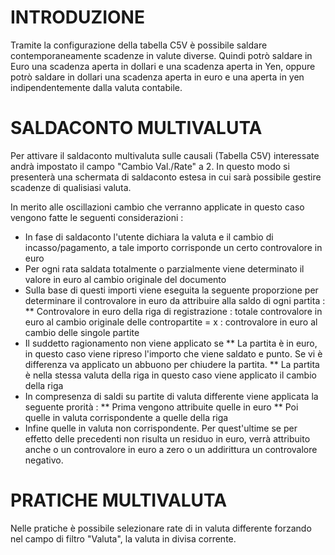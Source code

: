 # INTRODUZIONE

Tramite la configurazione della tabella C5V è possibile saldare contemporaneamente scadenze in valute diverse. Quindi potrò saldare in Euro una scadenza aperta in dollari e una scadenza aperta in Yen, oppure potrò saldare in dollari una scadenza aperta in euro e una aperta in yen indipendentemente dalla valuta contabile.

# SALDACONTO MULTIVALUTA

Per attivare il saldaconto multivaluta sulle causali (Tabella C5V) interessate andrà impostato il campo "Cambio Val./Rate" a 2. In questo modo si presenterà una schermata di saldaconto estesa in cui sarà possibile gestire scadenze di qualisiasi valuta.

In merito alle oscillazioni cambio che verranno applicate in questo caso vengono fatte le seguenti considerazioni : 
* In fase di saldaconto l'utente dichiara la valuta e il cambio di incasso/pagamento, a tale importo corrisponde un certo controvalore in euro
* Per ogni rata saldata totalmente o parzialmente viene determinato il valore in euro al cambio originale del documento
* Sulla base di questi importi viene eseguita la seguente proporzione per determinare il controvalore in euro da attribuire alla saldo di ogni partita : 
** Controvalore in euro della riga di registrazione  :  totale controvalore in euro al cambio originale delle contropartite  = x  :  controvalore in euro al cambio delle singole partite
* Il suddetto ragionamento non viene applicato se
**  La partita è in euro, in questo caso viene ripreso l'importo che viene saldato e punto. Se vi è differenza va applicato un abbuono per chiudere la partita.
** La partita è nella stessa valuta della riga in questo caso viene applicato il cambio della riga
* In compresenza di saldi su partite di valuta differente viene applicata la seguente prorità : 
** Prima vengono attribuite quelle in euro
** Poi quelle in valuta corrispondente a quelle della riga
* Infine quelle in valuta non corrispondente. Per quest'ultime se per effetto delle precedenti non risulta un residuo in euro, verrà attribuito anche o un controvalore in euro a zero o un addirittura un controvalore negativo.

# PRATICHE MULTIVALUTA

Nelle pratiche è possibile selezionare rate di in valuta differente forzando nel campo di filtro "Valuta", la valuta in divisa corrente.

